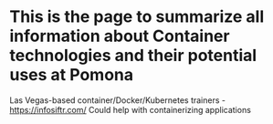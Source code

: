 # This is the page to summarize all information about Container technologies and their potential uses at Pomona

Las Vegas-based container/Docker/Kubernetes trainers  - https://infosiftr.com/
Could help with containerizing applications
